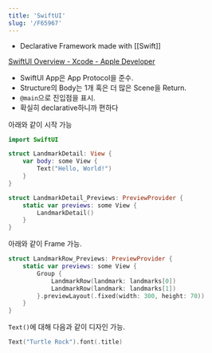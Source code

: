 ```yaml
---
title: 'SwiftUI'
slug: '/F65967'
---
```


- Declarative Framework made with [[Swift]]

[SwiftUI Overview - Xcode - Apple Developer](https://developer.apple.com/xcode/swiftui/)

- SwiftUI App은 App Protocol을 준수.
- Structure의 Body는 1개 혹은 더 많은 Scene을 Return.
- `@main`으로 진입점을 표시.
- 확실히 declarative하니까 편하다

아래와 같이 시작 가능

```swift
import SwiftUI

struct LandmarkDetail: View {
    var body: some View {
        Text("Hello, World!")
    }
}

struct LandmarkDetail_Previews: PreviewProvider {
    static var previews: some View {
        LandmarkDetail()
    }
}
```

아래와 같이 Frame 가능.

```swift
struct LandmarkRow_Previews: PreviewProvider {
    static var previews: some View {
        Group {
            LandmarkRow(landmark: landmarks[0])
            LandmarkRow(landmark: landmarks[1])
        }.previewLayout(.fixed(width: 300, height: 70))
    }
}
```

`Text()`에 대해 다음과 같이 디자인 가능.

```swift
Text("Turtle Rock").font(.title)
```
